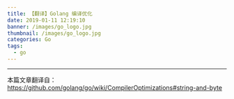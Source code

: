 ```yaml
---
title: 【翻译】Golang 编译优化
date: 2019-01-11 12:19:10 
banner: /images/go_logo.jpg
thumbnail: /images/go_logo.jpg
categories: Go
tags:
  - go
---
```

----------------------------------

本篇文章翻译自：https://github.com/golang/go/wiki/CompilerOptimizations#string-and-byte

